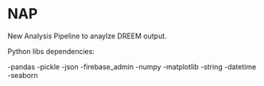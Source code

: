 # NAP
New Analysis Pipeline to anaylze DREEM output.

Python libs dependencies:

-pandas
-pickle
-json
-firebase_admin
-numpy
-matplotlib
-string
-datetime
-seaborn
